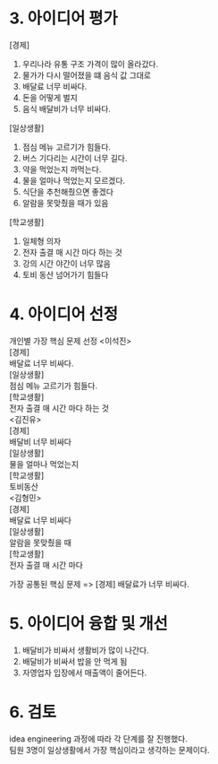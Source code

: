 # 3. 아이디어 평가 
[경제]
1. 우리나라 유통 구조 가격이 많이 올라갔다.
2. 물가가 다시 떨어졌을 떄 음식 값 그대로
3. 배달료 너무 비싸다.
4. 돈을 어떻게 벌지
5. 음식 배달비가 너무 비싸다.
 
[일상생활]
1. 점심 메뉴 고르기가 힘들다.
2. 버스 기다리는 시간이 너무 길다.
3. 약을 먹었는지 까먹는다.
4. 물을 얼마나 먹었는지 모르겠다.
5. 식단을 추천해줬으면 좋겠다
6. 알람을 못맞췄을 때가 있음

[학교생활]
1. 일체형 의자
2. 전자 출결 매 시간 마다 하는 것
3. 강의 시간 야간이 너무 많음
4. 토비 동산 넘어가기 힘들다

# 4. 아이디어 선정
개인별 가장 핵심 문제 선정
<이석진> <br>
[경제] <br>
배달료 너무 비싸다. <br>
[일상생활] <br>
점심 메뉴 고르기가 힘들다. <br>
[학교생활] <br>
전자 출결 매 시간 마다 하는 것 <br>
<김진유> <br>
[경제] <br>
배달비 너무 비싸다 <br>
[일상생활] <br>
물을 얼마나 먹었는지 <br>
[학교생활] <br>
토비동산 <br>
<김형민> <br>
[경제] <br>
배달료 너무 비싸다 <br>
[일상생활] <br>
알람을 못맞췄을 때 <br>
[학교생활] <br>
전자 출결 매 시간 마다  <br>

가장 공통된 핵심 문제 => [경제] 배달료가 너무 비싸다. <br>

# 5. 아이디어 융합 및 개선
1. 배달비가 비싸서 생활비가 많이 나간다.
2. 배달비가 비싸서 밥을 안 먹게 됨
3. 자영업자 입장에서 매출액이 줄어든다.

# 6. 검토
idea engineering 과정에 따라 각 단계를 잘 진행했다. <br>
팀원 3명이 일상생활에서 가장 핵심이라고 생각하는 문제이다.
